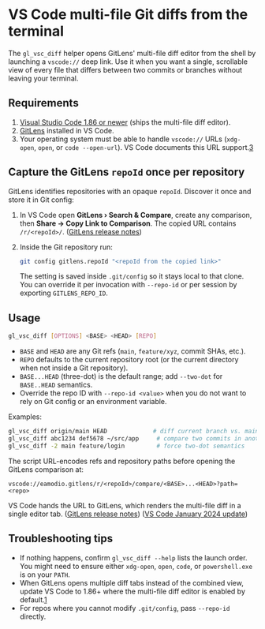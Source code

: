 # VS Code multi-file Git diffs from the terminal

The `gl_vsc_diff` helper opens GitLens' multi-file diff editor from the shell by
launching a `vscode://` deep link. Use it when you want a single, scrollable
view of every file that differs between two commits or branches without leaving
your terminal.

## Requirements

1. [Visual Studio Code 1.86 or newer][1] (ships the multi-file diff editor).
2. [GitLens][2] installed in VS Code.
3. Your operating system must be able to handle `vscode://` URLs (`xdg-open`,
   `open`, or `code --open-url`). VS Code documents this URL support.[3]

## Capture the GitLens `repoId` once per repository

GitLens identifies repositories with an opaque `repoId`. Discover it once and
store it in Git config:

1. In VS Code open **GitLens › Search & Compare**, create any comparison, then
   **Share → Copy Link to Comparison**. The copied URL contains `/r/<repoId>/`.
   ([GitLens release notes][4])
2. Inside the Git repository run:

   ```bash
   git config gitlens.repoId "<repoId from the copied link>"
   ```

   The setting is saved inside `.git/config` so it stays local to that clone.
   You can override it per invocation with `--repo-id` or per session by
   exporting `GITLENS_REPO_ID`.

## Usage

```bash
gl_vsc_diff [OPTIONS] <BASE> <HEAD> [REPO]
```

- `BASE` and `HEAD` are any Git refs (`main`, `feature/xyz`, commit SHAs, etc.).
- `REPO` defaults to the current repository root (or the current directory when
  not inside a Git repository).
- `BASE...HEAD` (three-dot) is the default range; add `--two-dot` for
  `BASE..HEAD` semantics.
- Override the repo ID with `--repo-id <value>` when you do not want to rely on
  Git config or an environment variable.

Examples:

```bash
gl_vsc_diff origin/main HEAD             # diff current branch vs. main
gl_vsc_diff abc1234 def5678 ~/src/app     # compare two commits in another repo
gl_vsc_diff -2 main feature/login         # force two-dot semantics
```

The script URL-encodes refs and repository paths before opening the GitLens
comparison at:

```
vscode://eamodio.gitlens/r/<repoId>/compare/<BASE>...<HEAD>?path=<repo>
```

VS Code hands the URL to GitLens, which renders the multi-file diff in a single
editor tab. ([GitLens release notes][4]) ([VS Code January 2024 update][1])

## Troubleshooting tips

- If nothing happens, confirm `gl_vsc_diff --help` lists the launch order. You
  might need to ensure either `xdg-open`, `open`, `code`, or `powershell.exe` is
  on your `PATH`.
- When GitLens opens multiple diff tabs instead of the combined view, update VS
  Code to 1.86+ where the multi-file diff editor is enabled by default.[1]
- For repos where you cannot modify `.git/config`, pass `--repo-id` directly.

[1]: https://code.visualstudio.com/updates/v1_86 "VS Code January 2024 (v1.86)"
[2]: https://marketplace.visualstudio.com/items?itemName=eamodio.gitlens "GitLens — Git supercharged"
[3]: https://code.visualstudio.com/docs/configure/command-line "VS Code command-line docs"
[4]: https://help.gitkraken.com/gitlens/gitlens-release-notes-current/ "GitLens release notes"
